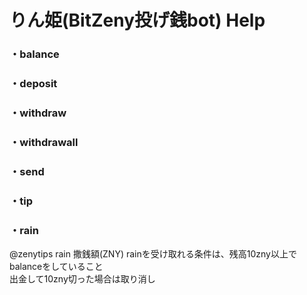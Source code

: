 # りん姫(BitZeny投げ銭bot) Help

### ・balance

### ・deposit

### ・withdraw

### ・withdrawall

### ・send

### ・tip

### ・rain
 @￰zenytips rain 撒銭額(ZNY)
 rainを受け取れる条件は、残高10zny以上でbalanceをしていること<br>
 出金して10zny切った場合は取り消し